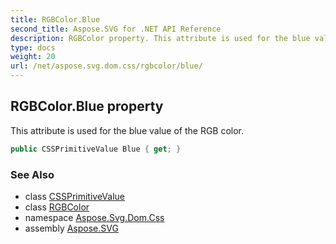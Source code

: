 ```yaml
---
title: RGBColor.Blue
second_title: Aspose.SVG for .NET API Reference
description: RGBColor property. This attribute is used for the blue value of the RGB color
type: docs
weight: 20
url: /net/aspose.svg.dom.css/rgbcolor/blue/
---
```

## RGBColor.Blue property

This attribute is used for the blue value of the RGB color.

```csharp
public CSSPrimitiveValue Blue { get; }
```

### See Also

* class [CSSPrimitiveValue](../../cssprimitivevalue/)
* class [RGBColor](../)
* namespace [Aspose.Svg.Dom.Css](../../../aspose.svg.dom.css/)
* assembly [Aspose.SVG](../../../)

